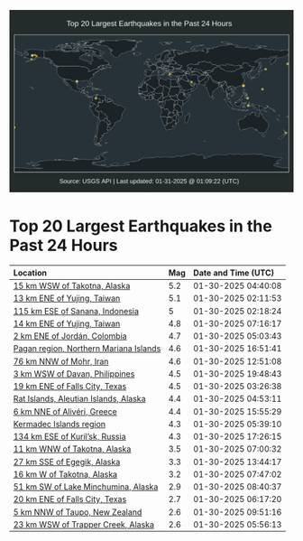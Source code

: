 ![Map](./map.png)

# Top 20 Largest Earthquakes in the Past 24 Hours

| Location | Mag | Date and Time (UTC) |
|:---|:---|:---|
| [15 km WSW of Takotna, Alaska](https://earthquake.usgs.gov/earthquakes/eventpage/ak0251doqqfp) | 5.2 | 01-30-2025 04:40:08 |
| [13 km ENE of Yujing, Taiwan](https://earthquake.usgs.gov/earthquakes/eventpage/us7000p9yj) | 5.1 | 01-30-2025 02:11:53 |
| [115 km ESE of Sanana, Indonesia](https://earthquake.usgs.gov/earthquakes/eventpage/us7000p9yk) | 5 | 01-30-2025 02:18:24 |
| [14 km ENE of Yujing, Taiwan](https://earthquake.usgs.gov/earthquakes/eventpage/us7000p9zz) | 4.8 | 01-30-2025 07:16:17 |
| [2 km ENE of Jordán, Colombia](https://earthquake.usgs.gov/earthquakes/eventpage/us7000p9zc) | 4.7 | 01-30-2025 05:03:43 |
| [Pagan region, Northern Mariana Islands](https://earthquake.usgs.gov/earthquakes/eventpage/us7000pa3j) | 4.6 | 01-30-2025 16:51:41 |
| [76 km NNW of Mohr, Iran](https://earthquake.usgs.gov/earthquakes/eventpage/us7000pa15) | 4.6 | 01-30-2025 12:51:08 |
| [3 km WSW of Davan, Philippines](https://earthquake.usgs.gov/earthquakes/eventpage/us7000pa5e) | 4.5 | 01-30-2025 19:48:43 |
| [19 km ENE of Falls City, Texas](https://earthquake.usgs.gov/earthquakes/eventpage/tx2025cbgl) | 4.5 | 01-30-2025 03:26:38 |
| [Rat Islands, Aleutian Islands, Alaska](https://earthquake.usgs.gov/earthquakes/eventpage/us7000p9za) | 4.4 | 01-30-2025 04:53:11 |
| [6 km NNE of Alivéri, Greece](https://earthquake.usgs.gov/earthquakes/eventpage/us7000pa3c) | 4.4 | 01-30-2025 15:55:29 |
| [Kermadec Islands region](https://earthquake.usgs.gov/earthquakes/eventpage/us7000p9zh) | 4.3 | 01-30-2025 05:39:10 |
| [134 km ESE of Kuril’sk, Russia](https://earthquake.usgs.gov/earthquakes/eventpage/us7000pa3t) | 4.3 | 01-30-2025 17:26:15 |
| [11 km WNW of Takotna, Alaska](https://earthquake.usgs.gov/earthquakes/eventpage/ak0251dqaikx) | 3.5 | 01-30-2025 07:00:32 |
| [27 km SSE of Egegik, Alaska](https://earthquake.usgs.gov/earthquakes/eventpage/ak0251du4ijf) | 3.3 | 01-30-2025 13:44:17 |
| [16 km W of Takotna, Alaska](https://earthquake.usgs.gov/earthquakes/eventpage/ak0251dqkiv2) | 3.2 | 01-30-2025 07:47:02 |
| [51 km SW of Lake Minchumina, Alaska](https://earthquake.usgs.gov/earthquakes/eventpage/ak0251dr4ja6) | 2.9 | 01-30-2025 08:40:37 |
| [20 km ENE of Falls City, Texas](https://earthquake.usgs.gov/earthquakes/eventpage/tx2025cbmd) | 2.7 | 01-30-2025 06:17:20 |
| [5 km NNW of Taupo, New Zealand](https://earthquake.usgs.gov/earthquakes/eventpage/us7000pa0i) | 2.6 | 01-30-2025 09:51:16 |
| [23 km WSW of Trapper Creek, Alaska](https://earthquake.usgs.gov/earthquakes/eventpage/ak0251dpflzx) | 2.6 | 01-30-2025 05:56:13 |
